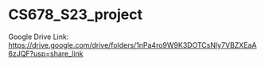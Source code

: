 # CS678_S23_project
Google Drive Link: https://drive.google.com/drive/folders/1nPa4ro9W9K3DOTCsNly7VBZXEaA6zJQF?usp=share_link
